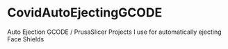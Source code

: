 # CovidAutoEjectingGCODE
Auto Ejection GCODE / PrusaSlicer Projects I use for automatically ejecting Face Shields
